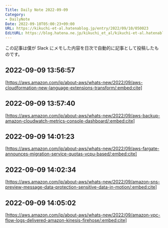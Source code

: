 ```yaml
---
Title: Daily Note 2022-09-09
Category:
- DailyNote
Date: 2022-09-10T05:00:23+09:00
URL: https://kikuchi-et-al.hatenablog.jp/entry/2022/09/10/050023
EditURL: https://blog.hatena.ne.jp/kikuchi_et_al/kikuchi-et-al.hatenablog.jp/atom/entry/4207112889916716586
---
```


この記事は僕が Slack にメモした内容を日次で自動的に記事として投稿したものです。

## 2022-09-09 13:56:57


[https://aws.amazon.com/jp/about-aws/whats-new/2022/09/aws-cloudformation-new-language-extensions-transform/:embed:cite]


## 2022-09-09 13:57:40


[https://aws.amazon.com/jp/about-aws/whats-new/2022/09/aws-backup-amazon-cloudwatch-metrics-console-dashboard/:embed:cite]


## 2022-09-09 14:01:23


[https://aws.amazon.com/jp/about-aws/whats-new/2022/09/aws-fargate-announces-migration-service-quotas-vcpu-based/:embed:cite]


## 2022-09-09 14:02:34


[https://aws.amazon.com/jp/about-aws/whats-new/2022/09/amazon-sns-preview-message-data-protection-sensitive-data-in-motion/:embed:cite]


## 2022-09-09 14:05:02


[https://aws.amazon.com/jp/about-aws/whats-new/2022/09/amazon-vpc-flow-logs-delivered-amazon-kinesis-firehose/:embed:cite]


